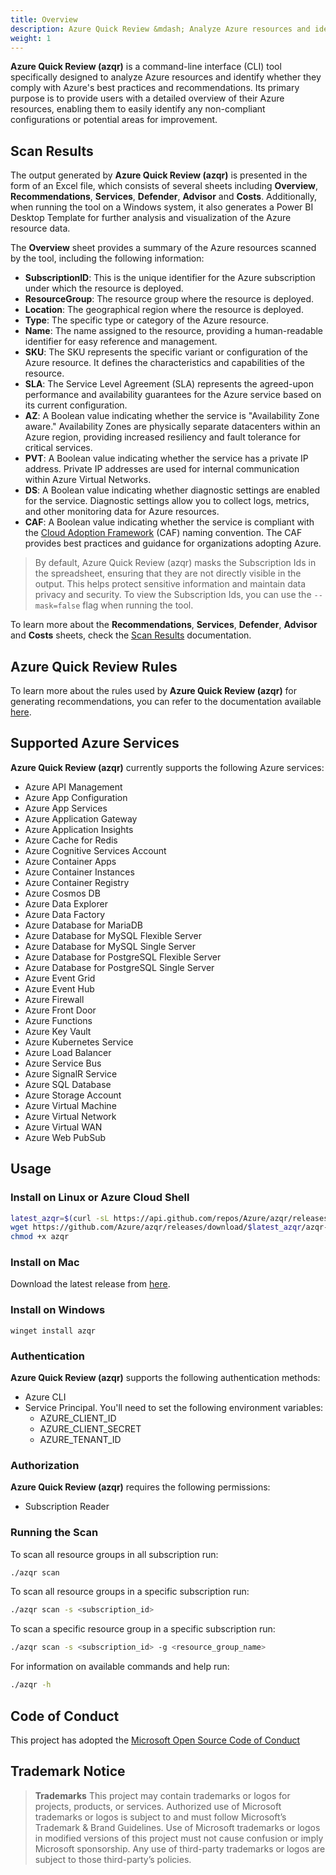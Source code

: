 ```yaml
---
title: Overview
description: Azure Quick Review &mdash; Analyze Azure resources and identify whether they comply with Azure's best practices and recommendations."
weight: 1
---
```


**Azure Quick Review (azqr)** is a command-line interface (CLI) tool specifically designed to analyze Azure resources and identify whether they comply with Azure's best practices and recommendations. Its primary purpose is to provide users with a detailed overview of their Azure resources, enabling them to easily identify any non-compliant configurations or potential areas for improvement.

## Scan Results

The output generated by **Azure Quick Review (azqr)** is presented in the form of an Excel file, which consists of several sheets including **Overview**, **Recommendations**, **Services**, **Defender**, **Advisor** and **Costs**. Additionally, when running the tool on a Windows system, it also generates a Power BI Desktop Template for further analysis and visualization of the Azure resource data.

The **Overview** sheet provides a summary of the Azure resources scanned by the tool, including the following information:

* **SubscriptionID**: This is the unique identifier for the Azure subscription under which the resource is deployed.
* **ResourceGroup**: The resource group where the resource is deployed.
* **Location**: The geographical region where the resource is deployed.
* **Type**: The specific type or category of the Azure resource.
* **Name**: The name assigned to the resource, providing a human-readable identifier for easy reference and management.
* **SKU**: The SKU represents the specific variant or configuration of the Azure resource. It defines the characteristics and capabilities of the resource.
* **SLA**: The Service Level Agreement (SLA) represents the agreed-upon performance and availability guarantees for the Azure service based on its current configuration.
* **AZ**: A Boolean value indicating whether the service is "Availability Zone aware." Availability Zones are physically separate datacenters within an Azure region, providing increased resiliency and fault tolerance for critical services.
* **PVT**: A Boolean value indicating whether the service has a private IP address. Private IP addresses are used for internal communication within Azure Virtual Networks.
* **DS**: A Boolean value indicating whether diagnostic settings are enabled for the service. Diagnostic settings allow you to collect logs, metrics, and other monitoring data for Azure resources.
* **CAF**: A Boolean value indicating whether the service is compliant with the [Cloud Adoption Framework](https://learn.microsoft.com/en-us/azure/cloud-adoption-framework/ready/azure-best-practices/resource-abbreviations) (CAF) naming convention. The CAF provides best practices and guidance for organizations adopting Azure.

> By default, Azure Quick Review (azqr) masks the Subscription Ids in the spreadsheet, ensuring that they are not directly visible in the output. This helps protect sensitive information and maintain data privacy and security. To view the Subscription Ids, you can use the `--mask=false` flag when running the tool.

To learn more about the **Recommendations**, **Services**, **Defender**, **Advisor** and **Costs** sheets, check the [Scan Results](https://azure.github.io/azqr/results) documentation.

## Azure Quick Review Rules

To learn more about the rules used by **Azure Quick Review (azqr)** for generating recommendations, you can refer to the documentation available [here](https://azure.github.io/azqr/rules).

## Supported Azure Services

**Azure Quick Review (azqr)** currently supports the following Azure services:

* Azure API Management
* Azure App Configuration
* Azure App Services
* Azure Application Gateway
* Azure Application Insights
* Azure Cache for Redis
* Azure Cognitive Services Account
* Azure Container Apps
* Azure Container Instances
* Azure Container Registry
* Azure Cosmos DB
* Azure Data Explorer
* Azure Data Factory
* Azure Database for MariaDB
* Azure Database for MySQL Flexible Server
* Azure Database for MySQL Single Server
* Azure Database for PostgreSQL Flexible Server
* Azure Database for PostgreSQL Single Server
* Azure Event Grid
* Azure Event Hub
* Azure Firewall
* Azure Front Door
* Azure Functions
* Azure Key Vault
* Azure Kubernetes Service
* Azure Load Balancer
* Azure Service Bus
* Azure SignalR Service
* Azure SQL Database
* Azure Storage Account
* Azure Virtual Machine
* Azure Virtual Network
* Azure Virtual WAN
* Azure Web PubSub

## Usage

### Install on Linux or Azure Cloud Shell

```bash
latest_azqr=$(curl -sL https://api.github.com/repos/Azure/azqr/releases/latest | jq -r ".tag_name" | cut -c1-)
wget https://github.com/Azure/azqr/releases/download/$latest_azqr/azqr-ubuntu-latest-amd64 -O azqr
chmod +x azqr
```

### Install on Mac

Download the latest release from [here](https://github.com/Azure/azqr/releases).

### Install on Windows

```console
winget install azqr
```

### Authentication

**Azure Quick Review (azqr)** supports the following authentication methods:

* Azure CLI
* Service Principal. You'll need to set the following environment variables:
  * AZURE_CLIENT_ID
  * AZURE_CLIENT_SECRET
  * AZURE_TENANT_ID

### Authorization

**Azure Quick Review (azqr)** requires the following permissions:

* Subscription Reader

### Running the Scan

To scan all resource groups in all subscription run:

```bash
./azqr scan
```

To scan all resource groups in a specific subscription run:

```bash
./azqr scan -s <subscription_id>
```

To scan a specific resource group in a specific subscription run:

```bash
./azqr scan -s <subscription_id> -g <resource_group_name>
```

For information on available commands and help run:

```bash
./azqr -h
```

## Code of Conduct

This project has adopted the [Microsoft Open Source Code of Conduct](CODE_OF_CONDUCT.md)

## Trademark Notice

> **Trademarks** This project may contain trademarks or logos for projects, products, or services. Authorized use of Microsoft trademarks or logos is subject to and must follow Microsoft’s Trademark & Brand Guidelines. Use of Microsoft trademarks or logos in modified versions of this project must not cause confusion or imply Microsoft sponsorship. Any use of third-party trademarks or logos are subject to those third-party’s policies.

